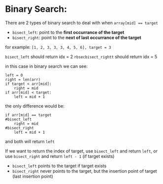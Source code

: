 # Binary Search:
There are 2 types of binary search to deal with when `array[mid] == target`
* `bisect_left`: point to the **first occurrance of the target**
* `bisect_right`: point to the **next of last occurrance of the target**

for example:
`[1, 2, 3, 3, 3, 4, 5, 6], target = 3`

`bisect_left` should return idx = 2
`rbsecbisect_rightt` should return idx = 5

in this case in binary search we can see:
```
left = 0
right = len(arr)
if target < arr[mid]:
    right = mid
if arr[mid] < target:
    left = mid + 1
```
the only difference would be:
```
if arr[mid] == target
#bisect_left
    right = mid
#bisect_right
    left = mid + 1
```

and both will return `left`

If we want to return the index of target,
use `bisect_left` and return `left`, or use `bisect_right` and return `left - 1` (if target exists)

* `bisect_left` points to the target if target exists
* `bisect_right` never points to the target, but the insertion point of target (last insertion point)